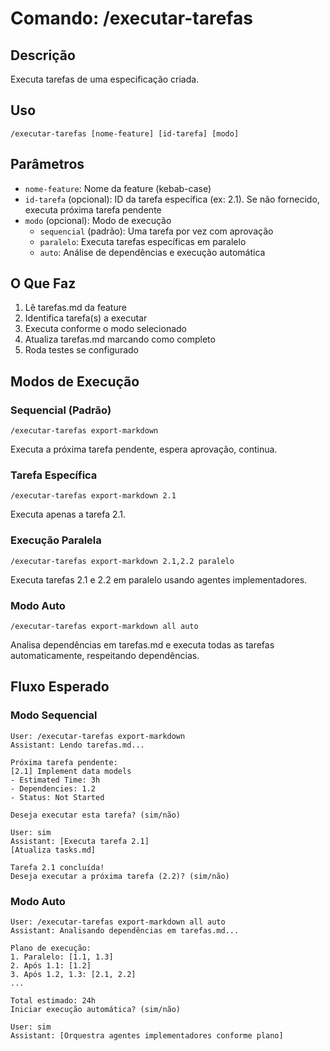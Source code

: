 # Comando: /executar-tarefas

## Descrição

Executa tarefas de uma especificação criada.

## Uso

```
/executar-tarefas [nome-feature] [id-tarefa] [modo]
```

## Parâmetros

- `nome-feature`: Nome da feature (kebab-case)
- `id-tarefa` (opcional): ID da tarefa específica (ex: 2.1). Se não fornecido, executa próxima tarefa pendente
- `modo` (opcional): Modo de execução
  - `sequencial` (padrão): Uma tarefa por vez com aprovação
  - `paralelo`: Executa tarefas específicas em paralelo
  - `auto`: Análise de dependências e execução automática

## O Que Faz

1. Lê tarefas.md da feature
2. Identifica tarefa(s) a executar
3. Executa conforme o modo selecionado
4. Atualiza tarefas.md marcando como completo
5. Roda testes se configurado

## Modos de Execução

### Sequencial (Padrão)

```
/executar-tarefas export-markdown
```

Executa a próxima tarefa pendente, espera aprovação, continua.

### Tarefa Específica

```
/executar-tarefas export-markdown 2.1
```

Executa apenas a tarefa 2.1.

### Execução Paralela

```
/executar-tarefas export-markdown 2.1,2.2 paralelo
```

Executa tarefas 2.1 e 2.2 em paralelo usando agentes implementadores.

### Modo Auto

```
/executar-tarefas export-markdown all auto
```

Analisa dependências em tarefas.md e executa todas as tarefas automaticamente, respeitando dependências.

## Fluxo Esperado

### Modo Sequencial

```
User: /executar-tarefas export-markdown
Assistant: Lendo tarefas.md...

Próxima tarefa pendente:
[2.1] Implement data models
- Estimated Time: 3h
- Dependencies: 1.2
- Status: Not Started

Deseja executar esta tarefa? (sim/não)

User: sim
Assistant: [Executa tarefa 2.1]
[Atualiza tasks.md]

Tarefa 2.1 concluída!
Deseja executar a próxima tarefa (2.2)? (sim/não)
```

### Modo Auto

```
User: /executar-tarefas export-markdown all auto
Assistant: Analisando dependências em tarefas.md...

Plano de execução:
1. Paralelo: [1.1, 1.3]
2. Após 1.1: [1.2]
3. Após 1.2, 1.3: [2.1, 2.2]
...

Total estimado: 24h
Iniciar execução automática? (sim/não)

User: sim
Assistant: [Orquestra agentes implementadores conforme plano]
```
